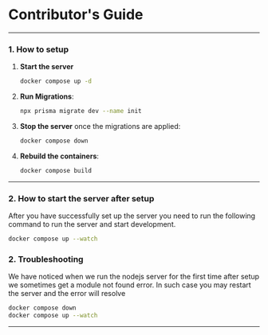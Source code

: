 # Contributor's Guide

---

### 1. How to setup   

1. **Start the server**
   ```bash
   docker compose up -d
   ```
2. **Run Migrations**: 
     ```bash
     npx prisma migrate dev --name init
     ```
3. **Stop the server** once the migrations are applied:

     ```bash
     docker compose down
     ```
4. **Rebuild the containers**: 
   ```bash
   docker compose build
   ```


---

### **2. How to start the server after setup**  

After you have successfully set up the server you need to run the following command to run the server and start development.

```bash
docker compose up --watch
```

### 2. Troubleshooting  

We have noticed when we run the nodejs server for the first time after setup we sometimes get a module not found error.
In such case you may restart the server and the error will resolve

```bash
docker compose down
docker compose up --watch
```

--- 


